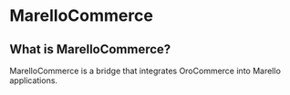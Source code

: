 MarelloCommerce
=================

What is MarelloCommerce?
--------------------------

MarelloCommerce is a bridge that integrates OroCommerce into Marello applications.

